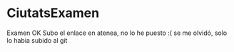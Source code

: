 # CiutatsExamen
Examen OK
Subo el enlace en atenea, no lo he puesto :( se me olvidó, solo lo habia subido al git
